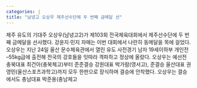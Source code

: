 ```yaml
---
categories: j
title: "남녕고 오상우 제주선수단에 두 번째 금메달 선"
---
```

제주 유도의 기대주 오상우(남녕고2)가 제103회 전국체육대회에서 제주선수단에 두 번째 금메달을 선사했다. 강윤지·민지 자매는 이번 대회에서 나란히 동메달을 목에 걸었다.오상우는 지난 24일 울산 문수체육관에서 열린 유도 사전경기 남자 19세이하부 개인전 –55kg급에 출전해 전국의 강호들을 잇따라 격파하고 정상에 올랐다. 오상우는 예선전 충북대표 최건아(충북체고)부터 준준결승 강원대표 박가람(영서고), 준결승 울산대표 권영민(울산스포츠과학고)까지 모두 한판으로 장식하며 결승에 안착했다. 오상우는 결승에서도 충남대표 박준용(충남체고